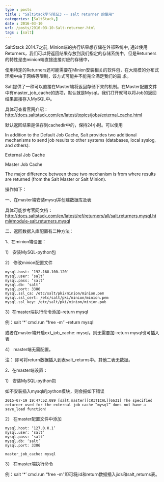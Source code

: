 ```yaml
---
type : posts
title : "SaltStack学习笔记3 -- salt returner 的使用"
categories: [SaltStack,] 
date : 2016-03-10
url: /posts/2016-03-10-Salt-returner.html 
tags : [salt]
---
```




SaltStack 2014.7之前, Minion端的执行结果想存储在外部系统中, 通过使用Returners，我们可以将返回结果存放到我们指定的存储系统中，但是Returners的特性是由minion端直接连接对应的存储中，

使用特定的Returners还可能需要在Minion安装相关的软件包，在大规模的分布式环境中由于网络等限制，该方式可能并不能完全满足我们的需 求。

Salt提供了一种可以直接在Master端将返回存储下来的机制。在Master配置文件中有master_job_cache的选项，默认就是Mysql。我们打开就可以将Job的返回结果直接存入MySQL中。
<!-- more -->
具体可查看官网介绍：http://docs.saltstack.com/en/latest/topics/jobs/external_cache.html 

默认返回结果是保存到cachedir中的，保持24小时。可以使用

In addition to the Default Job Cache, Salt provides two additional mechanisms to send job results to other systems (databases, local syslog, and others):

External Job Cache

Master Job Cache

The major difference between these two mechanism is from where results are returned (from the Salt Master or Salt Minion).

操作如下：

一、在master端安装mysql并创建数据库及表

具体可能参考官网文档：http://docs.saltstack.com/en/latest/ref/returners/all/salt.returners.mysql.html#module-salt.returners.mysql 



二、返回数据入库配置有二种方法：

1、在minion端设置：

1） 安装MySQL-python包 

2） 修改minion配置文件

    mysql.host: ‘192.168.100.120’
    mysql.user: ‘salt’
    mysql.pass: ‘salt’
    mysql.db: ‘salt’
    mysql.port: 3306
    mysql.ssl_ca: /etc/salt/pki/minion/minion.pem
    mysql.ssl_cert: /etc/salt/pki/minion/minion.pem
    mysql.ssl_key: /etc/salt/pki/minion/minion.pub

3）在master端执行命令添加–return mysql

例：salt ‘*’ cmd.run “free -m” –return mysql

或者在master端开启ext_job_cache: mysql，则无需要加–return mysql也可插入表

4） master端无需配置。

注： 即可将return数据插入到表salt_returns中。其他二表无数据。



2、在master端设置：

1） 安装MySQL-python包 

如不安装插入mysql的python模块，则会报如下错误

    2015-07-19 19:47:52,089 [salt.master][CRITICAL][6631] The specified returner used for the external job cache “mysql” does not have a save_load function!

2） 在master配置文件中添加

    mysql.host: ‘127.0.0.1’
    mysql.user: ‘salt’
    mysql.pass: ‘salt’
    mysql.db: ‘salt’
    mysql.port: 3306

    master_job_cache: mysql

3） 在master端执行命令

例：salt ‘*’ cmd.run “free -m”即可将jid和return数据插入jids和salt_returns表。